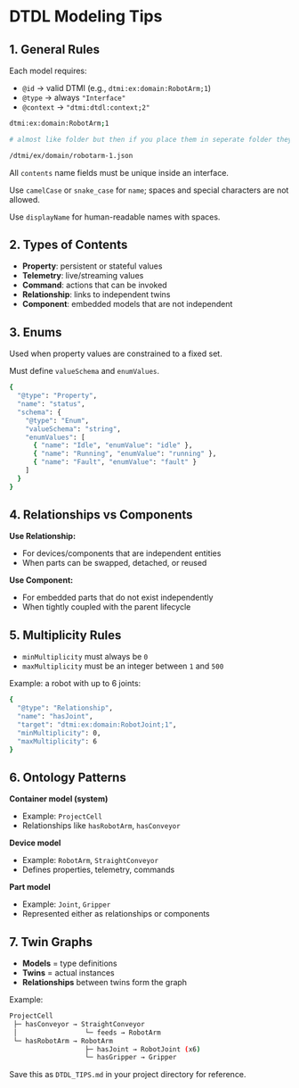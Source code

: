 # DTDL Modeling Tips

## 1. General Rules

Each model requires:

- `@id` → valid DTMI (e.g., `dtmi:ex:domain:RobotArm;1`)
- `@type` → always `"Interface"`
- `@context` → `"dtmi:dtdl:context;2"`

```bash
dtmi:ex:domain:RobotArm;1  

# almost like folder but then if you place them in seperate folder they cant communicate

/dtmi/ex/domain/robotarm-1.json

```

All `contents` name fields must be unique inside an interface.

Use `camelCase` or `snake_case` for `name`; spaces and special characters are not allowed.

Use `displayName` for human-readable names with spaces.

## 2. Types of Contents

- **Property**: persistent or stateful values
- **Telemetry**: live/streaming values
- **Command**: actions that can be invoked
- **Relationship**: links to independent twins
- **Component**: embedded models that are not independent

## 3. Enums

Used when property values are constrained to a fixed set.

Must define `valueSchema` and `enumValues`.

```bash
{
  "@type": "Property",
  "name": "status",
  "schema": {
    "@type": "Enum",
    "valueSchema": "string",
    "enumValues": [
      { "name": "Idle", "enumValue": "idle" },
      { "name": "Running", "enumValue": "running" },
      { "name": "Fault", "enumValue": "fault" }
    ]
  }
}
```

## 4. Relationships vs Components

**Use Relationship:**

- For devices/components that are independent entities
- When parts can be swapped, detached, or reused

**Use Component:**

- For embedded parts that do not exist independently
- When tightly coupled with the parent lifecycle

## 5. Multiplicity Rules

- `minMultiplicity` must always be `0`
- `maxMultiplicity` must be an integer between `1` and `500`

Example: a robot with up to 6 joints:

```bash
{
  "@type": "Relationship",
  "name": "hasJoint",
  "target": "dtmi:ex:domain:RobotJoint;1",
  "minMultiplicity": 0,
  "maxMultiplicity": 6
}
```

## 6. Ontology Patterns

**Container model (system)**

- Example: `ProjectCell`
- Relationships like `hasRobotArm`, `hasConveyor`

**Device model**

- Example: `RobotArm`, `StraightConveyor`
- Defines properties, telemetry, commands

**Part model**

- Example: `Joint`, `Gripper`
- Represented either as relationships or components

## 7. Twin Graphs

- **Models** = type definitions
- **Twins** = actual instances
- **Relationships** between twins form the graph

Example:

```bash
ProjectCell
 ├─ hasConveyor → StraightConveyor
 │                 └─ feeds → RobotArm
 └─ hasRobotArm → RobotArm
                   ├─ hasJoint → RobotJoint (x6)
                   └─ hasGripper → Gripper
```

Save this as `DTDL_TIPS.md` in your project directory for reference.
